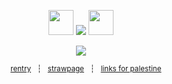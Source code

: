 <div align="center">
<p align="center"> <img src="https://64.media.tumblr.com/08f1157e4fb62352185b36afec10b822/67f379b253a55304-79/s75x75_c1/2dd301de7828b4fb0d8607ba40db757cc46bd729.gifv" width="40" height="40" /> <img src="https://komarev.com/ghpvc/?username=kyostro&label=🔥&color=da2f25&style=plastic&base=40000" /> <img src="https://64.media.tumblr.com/581809eba389f8d2ccce2c57b2eb9b8a/67f379b253a55304-15/s75x75_c1/f4206f7a9cad6744daa64d2f7c4a7afb3c4970be.gifv" width="40" height="40" />
<p align="center">
  <p align="center"> 

<img src="https://i.imgur.com/clpcfNo.png" />

 <p align="center"> 


‎ ‎ ‎ ‎ <sup>[rentry](https://rentry.co/kyostro) ‎ ‎‎  ┆ ‎ ‎ [strawpage](https://kyodraw.straw.page/) ‎ ‎‎  ┆ ‎ ‎ [links for palestine](https://x.com/l0veol0gy5/status/1788378594806272129)
